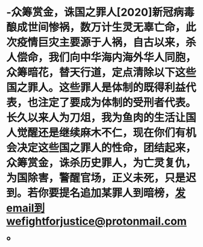# -众筹赏金，诛国之罪人[2020]新冠病毒酿成世间惨祸，数万计生灵无辜亡命，此次疫情巨灾主要源于人祸，自古以来，杀人偿命，我们向中华海内海外华人同胞，众筹暗花，替天行道，定点清除以下这些国之罪人。这些罪人是体制的既得利益代表，也注定了要成为体制的受刑者代表。长久以来人为刀俎，我为鱼肉的生活让国人觉醒还是继续麻木不仁，现在你们有机会决定这些国之罪人的性命，团结起来，众筹赏金，诛杀历史罪人，为亡灵复仇，为国除害，警醒官场，正义未死，只是迟到。若你要提名追加某罪人到暗榜，发email到wefightforjustice@protonmail.com。
